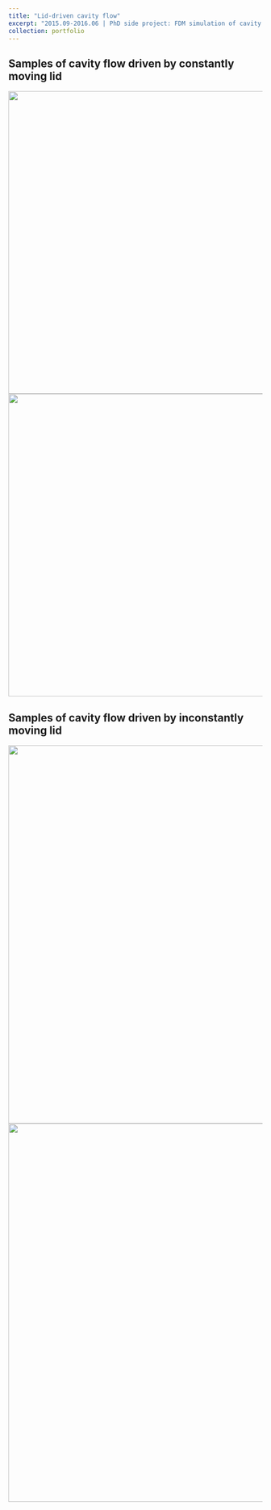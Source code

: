 ```yaml
---
title: "Lid-driven cavity flow"
excerpt: "2015.09-2016.06 | PhD side project: FDM simulation of cavity flow driven by moving lid"
collection: portfolio
---
```


## Samples of cavity flow driven by constantly moving lid

<img src="https://maozirui.github.io/images/cavity1.gif" width="600"/>

<img src="https://maozirui.github.io/images/cavity2.gif" width="600"/>





## Samples of cavity flow driven by inconstantly moving lid

 <img src="https://maozirui.github.io/images/cavity4.gif" width="750"/>

<img src="https://maozirui.github.io/images/cavity3.gif" width="750"/>




